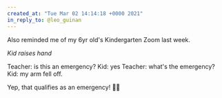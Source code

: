 ```yaml
---
created_at: "Tue Mar 02 14:14:18 +0000 2021"
in_reply_to: @leo_guinan
---
```


Also reminded me of my 6yr old's Kindergarten Zoom last week.

*Kid raises hand*

Teacher: is this an emergency?
Kid: yes
Teacher: what's the emergency?
Kid: my arm fell off.

Yep, that qualifies as an emergency! 🤣🤣